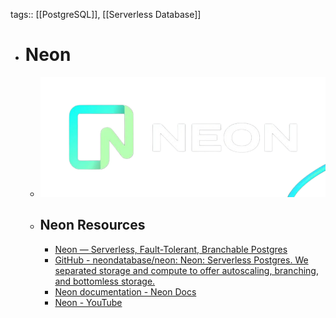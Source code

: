 tags:: [[PostgreSQL]], [[Serverless Database]]

- # Neon
	- ![neon.png](../assets/neon_1703999070036_0.png)
	- ## Neon Resources
		- [Neon — Serverless, Fault-Tolerant, Branchable Postgres](https://neon.tech/)
		- [GitHub - neondatabase/neon: Neon: Serverless Postgres. We separated storage and compute to offer autoscaling, branching, and bottomless storage.](https://github.com/neondatabase/neon)
		- [Neon documentation - Neon Docs](https://neon.tech/docs/introduction)
		- [Neon - YouTube](https://www.youtube.com/@neondatabase)